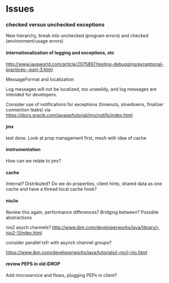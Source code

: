 # Issues

### checked versus unchecked exceptions

New hierarchy, break into unchecked (program errors) and checked (environment/usage errors)

#### internationalization of logging and exceptions, etc

http://www.javaworld.com/article/2075897/testing-debugging/exceptional-practices--part-3.html

MessageFormat and localization

Log messages will not be localized, too unweildy, and log messages are intended for developers.  

Consider use of notifications for exceptions (timeouts, slowdowns, finalizer connection leaks) via https://docs.oracle.com/javase/tutorial/jmx/notifs/index.html

#### jmx

test done.  Look at prop management first, mesh with idea of cache

#### instrumentation 

How can we relate to jmx?

#### cache 

Internal? Distributed?  Do we do properties, client hints, shared data as one cache and have a thread local cache hook?

#### nio/io 

Review this again, performance differences?  Bridging between? Possible abstractions

nio2 asych channels? http://www.ibm.com/developerworks/java/library/j-nio2-1/index.html

consider parallel txfr with asynch channel groups?

https://www.ibm.com/developerworks/java/tutorials/j-nio/j-nio.html

#### review PEPS in old iDROP	

Add microservice and flows, plugging PEPs in client?